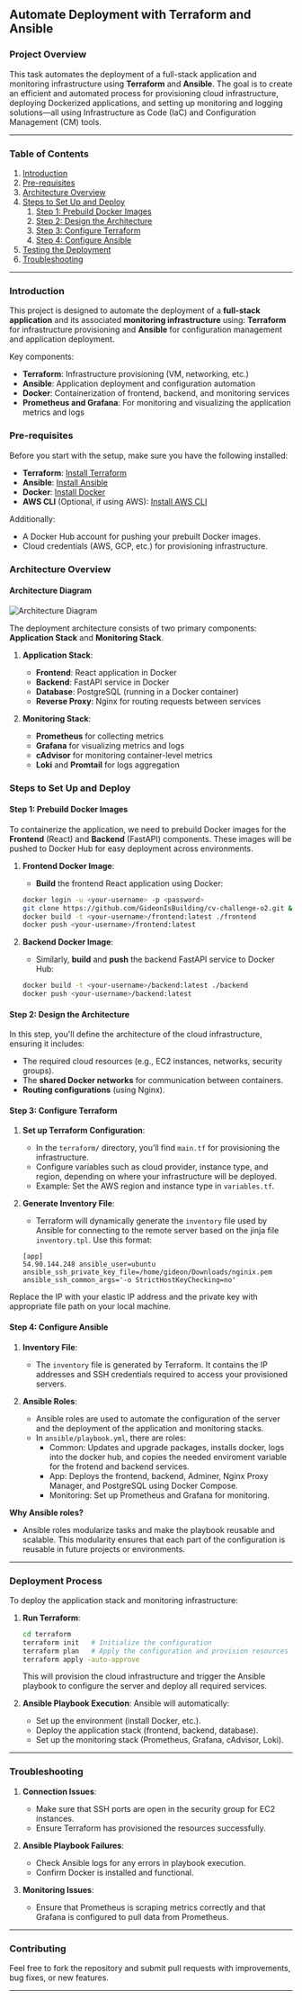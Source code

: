 ## Automate Deployment with Terraform and Ansible

### **Project Overview**

This task automates the deployment of a full-stack application and monitoring infrastructure using **Terraform** and **Ansible**. The goal is to create an efficient and automated process for provisioning cloud infrastructure, deploying Dockerized applications, and setting up monitoring and logging solutions—all using Infrastructure as Code (IaC) and Configuration Management (CM) tools.

---

### **Table of Contents**
1. [Introduction](#introduction)
2. [Pre-requisites](#pre-requisites)
3. [Architecture Overview](#architecture-overview)
4. [Steps to Set Up and Deploy](#steps-to-set-up-and-deploy)
   1. [Step 1: Prebuild Docker Images](#step-1-prebuild-docker-images)
   2. [Step 2: Design the Architecture](#step-2-design-the-architecture)
   3. [Step 3: Configure Terraform](#step-3-configure-terraform)
   4. [Step 4: Configure Ansible](#step-4-configure-ansible)
5. [Testing the Deployment](#testing-the-deployment)
6. [Troubleshooting](#troubleshooting)

---

### **Introduction**

This project is designed to automate the deployment of a **full-stack application** and its associated **monitoring infrastructure** using: **Terraform** for infrastructure provisioning and **Ansible** for configuration management and application deployment.

Key components:
- **Terraform**: Infrastructure provisioning (VM, networking, etc.)
- **Ansible**: Application deployment and configuration automation
- **Docker**: Containerization of frontend, backend, and monitoring services
- **Prometheus and Grafana**: For monitoring and visualizing the application metrics and logs

### **Pre-requisites**

Before you start with the setup, make sure you have the following installed:

- **Terraform**: [Install Terraform](https://www.terraform.io/downloads.html)
- **Ansible**: [Install Ansible](https://docs.ansible.com/ansible/latest/installation_guide/index.html)
- **Docker**: [Install Docker](https://docs.docker.com/get-docker/)
- **AWS CLI** (Optional, if using AWS): [Install AWS CLI](https://docs.aws.amazon.com/cli/latest/userguide/cli-configure-quickstart.html)

Additionally:
- A Docker Hub account for pushing your prebuilt Docker images.
- Cloud credentials (AWS, GCP, etc.) for provisioning infrastructure.

### **Architecture Overview**

#### **Architecture Diagram**

![Architecture Diagram](./devops-dojo.drawio.png)

The deployment architecture consists of two primary components: **Application Stack** and **Monitoring Stack**.

1. **Application Stack**:
   - **Frontend**: React application in Docker
   - **Backend**: FastAPI service in Docker
   - **Database**: PostgreSQL (running in a Docker container)
   - **Reverse Proxy**: Nginx for routing requests between services

2. **Monitoring Stack**:
   - **Prometheus** for collecting metrics
   - **Grafana** for visualizing metrics and logs
   - **cAdvisor** for monitoring container-level metrics
   - **Loki** and **Promtail** for logs aggregation

### **Steps to Set Up and Deploy**

#### **Step 1: Prebuild Docker Images**

To containerize the application, we need to prebuild Docker images for the **Frontend** (React) and **Backend** (FastAPI) components. These images will be pushed to Docker Hub for easy deployment across environments.

1. **Frontend Docker Image**:
   - **Build** the frontend React application using Docker:
   ```bash
   docker login -u <your-username> -p <password>
   git clone https://github.com/GideonIsBuilding/cv-challenge-o2.git && cd cv-challenge-o2
   docker build -t <your-username>/frontend:latest ./frontend
   docker push <your-username>/frontend:latest
   ```

2. **Backend Docker Image**:
   - Similarly, **build** and **push** the backend FastAPI service to Docker Hub:
   ```bash
   docker build -t <your-username>/backend:latest ./backend
   docker push <your-username>/backend:latest
   ```

#### **Step 2: Design the Architecture**

In this step, you'll define the architecture of the cloud infrastructure, ensuring it includes:
- The required cloud resources (e.g., EC2 instances, networks, security groups).
- The **shared Docker networks** for communication between containers.
- **Routing configurations** (using Nginx).

#### **Step 3: Configure Terraform**

1. **Set up Terraform Configuration**: 
   - In the `terraform/` directory, you’ll find `main.tf` for provisioning the infrastructure. 
   - Configure variables such as cloud provider, instance type, and region, depending on where your infrastructure will be deployed.
   - Example: Set the AWS region and instance type in `variables.tf`.

2. **Generate Inventory File**: 
   - Terraform will dynamically generate the `inventory` file used by Ansible for connecting to the remote server based on the jinja file `inventory.tpl`. Use this format:
   ```
   [app]
   54.90.144.248 ansible_user=ubuntu ansible_ssh_private_key_file=/home/gideon/Downloads/nginix.pem ansible_ssh_common_args='-o StrictHostKeyChecking=no'
   ```
Replace the IP with your elastic IP address and the private key with appropriate file path on your local machine.

#### **Step 4: Configure Ansible**

1. **Inventory File**:
   - The `inventory` file is generated by Terraform. It contains the IP addresses and SSH credentials required to access your provisioned servers.

2. **Ansible Roles**:
   - Ansible roles are used to automate the configuration of the server and the deployment of the application and monitoring stacks.
   - In `ansible/playbook.yml`, there are roles:
     - Common: Updates and upgrade packages, installs docker, logs into the docker hub, and copies the needed enviroment variable for the frotend and backend services.
     - App: Deploys the frontend, backend, Adminer, Nginx Proxy Manager, and PostgreSQL using Docker Compose.
     - Monitoring: Set up Prometheus and Grafana for monitoring.

**Why Ansible roles?**
- Ansible roles modularize tasks and make the playbook reusable and scalable. This modularity ensures that each part of the configuration is reusable in future projects or environments.

---

### **Deployment Process**

To deploy the application stack and monitoring infrastructure:
1. **Run Terraform**:
   ```bash
   cd terraform
   terraform init   # Initialize the configuration
   terraform plan   # Apply the configuration and provision resources
   terraform apply -auto-approve
   ```
   This will provision the cloud infrastructure and trigger the Ansible playbook to configure the server and deploy all required services.

2. **Ansible Playbook Execution**:
   Ansible will automatically:
   - Set up the environment (install Docker, etc.).
   - Deploy the application stack (frontend, backend, database).
   - Set up the monitoring stack (Prometheus, Grafana, cAdvisor, Loki).

---

### **Troubleshooting**

1. **Connection Issues**:
   - Make sure that SSH ports are open in the security group for EC2 instances.
   - Ensure Terraform has provisioned the resources successfully.

2. **Ansible Playbook Failures**:
   - Check Ansible logs for any errors in playbook execution.
   - Confirm Docker is installed and functional.

3. **Monitoring Issues**:
   - Ensure that Prometheus is scraping metrics correctly and that Grafana is configured to pull data from Prometheus.

---

### **Contributing**

Feel free to fork the repository and submit pull requests with improvements, bug fixes, or new features.

---